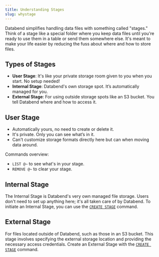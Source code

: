 ```yaml
---
title: Understanding Stages
slug: whystage
---
```


Databend simplifies handling data files with something called "stages." Think of a stage like a special folder where you keep data files until you're ready to use them in a table or send them somewhere else. It's meant to make your life easier by reducing the fuss about where and how to store files.

## Types of Stages

- **User Stage**: It's like your private storage room given to you when you start. No setup needed!
- **Internal Stage**: Databend's own storage spot. It’s automatically managed for you.
- **External Stage**: For using outside storage spots like an S3 bucket. You tell Databend where and how to access it.

## User Stage

- Automatically yours, no need to create or delete it.
- It's private. Only you can see what’s in it.
- Can't customize storage formats directly here but can when moving data around.

Commands overview:
- `LIST @~` to see what's in your stage.
- `REMOVE @~` to clear your stage.

## Internal Stage

The Internal Stage is Databend's very own managed file storage. Users don't need to set up anything here; it's all taken care of by Databend. To initiate an Internal Stage, you can use the [`CREATE STAGE`](/sql/sql-commands/ddl/stage/ddl-create-stage#example-1-create-internal-stage) command.

## External Stage

For files located outside of Databend, such as those in an S3 bucket. This stage involves specifying the external storage location and providing the necessary access credentials. Create an External Stage with the [`CREATE STAGE`](/sql/sql-commands/ddl/stage/ddl-create-stage#example-2-create-external-stage-with-aws-access-key) command.
